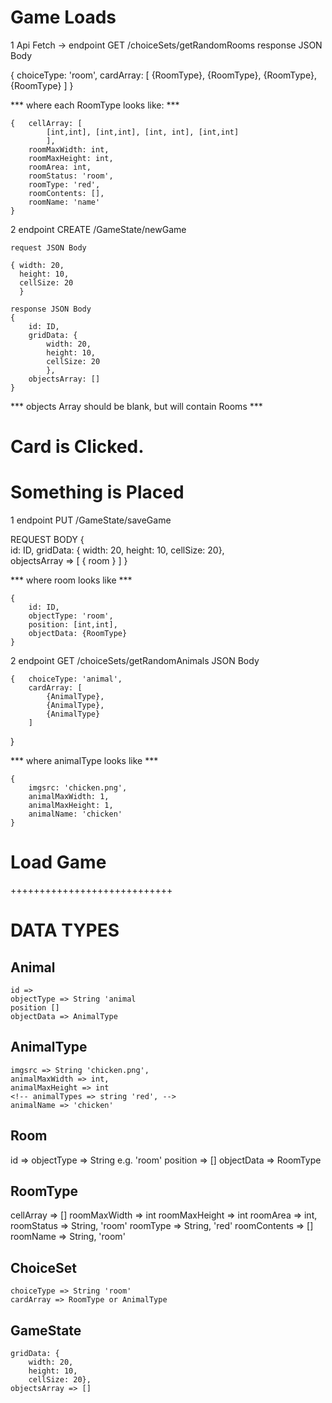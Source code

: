 # Game Loads

1 Api Fetch -> 
  endpoint GET /choiceSets/getRandomRooms
   response JSON Body 
   
   {    choiceType: 'room',
        cardArray: [
            {RoomType},
            {RoomType},
            {RoomType},
            {RoomType}
        ]
   }

*** where each RoomType looks like: ***  

    {   cellArray: [ 
            [int,int], [int,int], [int, int], [int,int]
            ],
        roomMaxWidth: int,
        roomMaxHeight: int,
        roomArea: int,
        roomStatus: 'room',
        roomType: 'red',
        roomContents: [],
        roomName: 'name'
    }

2 endpoint CREATE /GameState/newGame

    request JSON Body

    { width: 20,
      height: 10,
      cellSize: 20
      }

    response JSON Body 
    {
        id: ID,
        gridData: {
            width: 20,
            height: 10,
            cellSize: 20
            },    
        objectsArray: []
    }
*** objects Array should be blank, but will contain Rooms *** 

# Card is Clicked.
# Something is Placed

1 endpoint PUT /GameState/saveGame

REQUEST BODY
{  
    id: ID,
   gridData: {
        width: 20,
        height: 10,
        cellSize: 20},    
    objectsArray => [
        { room }
    ]
}

*** where room looks like ***

    {
        id: ID,
        objectType: 'room',
        position: [int,int],
        objectData: {RoomType}
    }

2 endpoint GET /choiceSets/getRandomAnimals
    JSON Body

    {   choiceType: 'animal',
        cardArray: [
            {AnimalType},
            {AnimalType},
            {AnimalType}
        ]
   }

*** where animalType looks like *** 

    {
        imgsrc: 'chicken.png',
        animalMaxWidth: 1,
        animalMaxHeight: 1,
        animalName: 'chicken'
    }


# Load Game

++++++++++++++++++++++++++++

# DATA TYPES

## Animal
    id =>
    objectType => String 'animal
    position []
    objectData => AnimalType

## AnimalType
    imgsrc => String 'chicken.png',
    animalMaxWidth => int,
    animalMaxHeight => int
    <!-- animalTypes => string 'red', -->
    animalName => 'chicken'



## Room
 id => 
 objectType => String e.g. 'room'
 position => []
 objectData => RoomType
 
## RoomType 
 cellArray => []
 roomMaxWidth => int
 roomMaxHeight => int
 roomArea => int,
 roomStatus => String, 'room'
 roomType => String, 'red'
 roomContents => []
 roomName => String, 'room'
 
 
## ChoiceSet
    choiceType => String 'room'
    cardArray => RoomType or AnimalType

## GameState   
    gridData: {
        width: 20,
        height: 10,
        cellSize: 20},    
    objectsArray => []